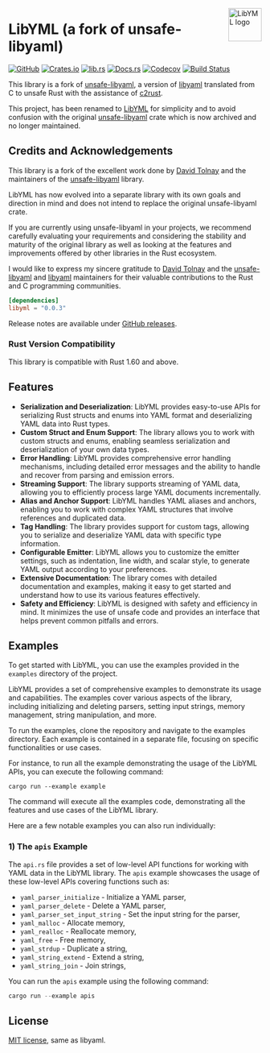 <!-- markdownlint-disable MD033 MD041 -->

<img src="https://kura.pro/libyml/images/logos/libyml.svg"
alt="LibYML logo" width="66" align="right" />

<!-- markdownlint-enable MD033 MD041 -->

# LibYML (a fork of unsafe-libyaml)

[![GitHub][github-badge]][06]
[![Crates.io][crates-badge]][07]
[![lib.rs][libs-badge]][06]
[![Docs.rs][docs-badge]][08]
[![Codecov][codecov-badge]][09]
[![Build Status][build-badge]][10]

This library is a fork of [unsafe-libyaml][01], a version of [libyaml][02]
translated from C to unsafe Rust with the assistance of [c2rust][03].

This project, has been renamed to [LibYML][00] for simplicity and to avoid
confusion with the original [unsafe-libyaml][01] crate which is now
archived and no longer maintained.

## Credits and Acknowledgements

This library is a fork of the excellent work done by [David Tolnay][04] and the
maintainers of the [unsafe-libyaml][01] library.

LibYML has now evolved into a separate library with its own goals and direction
in mind and does not intend to replace the original unsafe-libyaml crate.

If you are currently using unsafe-libyaml in your projects, we recommend
carefully evaluating your requirements and considering the stability and
maturity of the original library as well as looking at the features and
improvements offered by other libraries in the Rust ecosystem.

I would like to express my sincere gratitude to [David Tolnay][04] and the
[unsafe-libyaml][01] and [libyaml][02] maintainers for their valuable
contributions to the Rust and C programming communities.

```toml
[dependencies]
libyml = "0.0.3"
```

Release notes are available under [GitHub releases][05].

### Rust Version Compatibility

This library is compatible with Rust 1.60 and above.

## Features

- **Serialization and Deserialization**: LibYML provides easy-to-use APIs for
  serializing Rust structs and enums into YAML format and deserializing YAML
  data into Rust types.
- **Custom Struct and Enum Support**: The library allows you to work with
  custom structs and enums, enabling seamless serialization and deserialization
  of your own data types.
- **Error Handling**: LibYML provides comprehensive error handling mechanisms,
  including detailed error messages and the ability to handle and recover from
  parsing and emission errors.
- **Streaming Support**: The library supports streaming of YAML data, allowing
  you to efficiently process large YAML documents incrementally.
- **Alias and Anchor Support**: LibYML handles YAML aliases and anchors,
  enabling you to work with complex YAML structures that involve references and
  duplicated data.
- **Tag Handling**: The library provides support for custom tags, allowing you
  to serialize and deserialize YAML data with specific type information.
- **Configurable Emitter**: LibYML allows you to customize the emitter
  settings, such as indentation, line width, and scalar style, to generate YAML
  output according to your preferences.
- **Extensive Documentation**: The library comes with detailed documentation
  and examples, making it easy to get started and understand how to use its
  various features effectively.
- **Safety and Efficiency**: LibYML is designed with safety and efficiency in
  mind. It minimizes the use of unsafe code and provides an interface that
  helps prevent common pitfalls and errors.

## Examples

To get started with LibYML, you can use the examples provided in the
`examples` directory of the project.

LibYML provides a set of comprehensive examples to demonstrate its usage and
capabilities. The examples cover various aspects of the library, including
initializing and deleting parsers, setting input strings, memory management,
string manipulation, and more.

To run the examples, clone the repository and navigate to the examples
directory. Each example is contained in a separate file, focusing on specific
functionalities or use cases.

For instance, to run all the example demonstrating the usage of the LibYML
APIs, you can execute the following command:

```shell
cargo run --example example
```

The command will execute all the examples code, demonstrating all the features
and use cases of the LibYML library.

Here are a few notable examples you can also run individually:

### 1) The `apis` Example

The `api.rs` file provides a set of low-level API functions for working with
YAML data in the LibYML library. The `apis` example showcases the usage of
these low-level APIs covering functions such as:

- `yaml_parser_initialize` - Initialize a YAML parser,
- `yaml_parser_delete` - Delete a YAML parser,
- `yaml_parser_set_input_string` - Set the input string for the parser,
- `yaml_malloc` - Allocate memory,
- `yaml_realloc` - Reallocate memory,
- `yaml_free` - Free memory,
- `yaml_strdup` - Duplicate a string,
- `yaml_string_extend` - Extend a string,
- `yaml_string_join` - Join strings,

You can run the `apis` example using the following command:

```rust
cargo run --example apis
```

## License

[MIT license](LICENSE-MIT), same as libyaml.

[00]: https://libyml.com
[01]: https://github.com/dtolnay/unsafe-libyaml
[02]: https://github.com/yaml/libyaml/tree/2c891fc7a770e8ba2fec34fc6b545c672beb37e6
[03]: https://github.com/immunant/c2rust
[04]: https://github.com/dtolnay
[05]: https://github.com/sebastienrousseau/libyml/releases
[06]: https://github.com/sebastienrousseau/libyml
[07]: https://crates.io/crates/libyml
[08]: https://docs.rs/libyml
[09]: https://codecov.io/gh/sebastienrousseau/libyml
[10]: https://github.com/sebastienrousseau/libyml/actions?query=branch%3Amaster
[build-badge]: https://img.shields.io/github/actions/workflow/status/sebastienrousseau/libyml/release.yml?branch=master&style=for-the-badge&logo=github
[codecov-badge]: https://img.shields.io/codecov/c/github/sebastienrousseau/libyml?style=for-the-badge&token=Q9KJ6XXL67&logo=codecov
[crates-badge]: https://img.shields.io/crates/v/libyml.svg?style=for-the-badge&color=fc8d62&logo=rust
[libs-badge]: https://img.shields.io/badge/lib.rs-v0.0.3-orange.svg?style=for-the-badge
[docs-badge]: https://img.shields.io/badge/docs.rs-libyml-66c2a5?style=for-the-badge&labelColor=555555&logo=docs.rs
[github-badge]: https://img.shields.io/badge/github-sebastienrousseau/libyml-8da0cb?style=for-the-badge&labelColor=555555&logo=github
